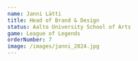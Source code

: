 ```yaml
---
name: Janni Lätti
title: Head of Brand & Design
status: Aalto University School of Arts
game: League of Legends
orderNumber: 7
image: /images/janni_2024.jpg
---
```

